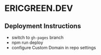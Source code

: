 # ERICGREEN.DEV

## Deployment Instructions

- switch to `gh-pages` branch
- npm run deploy
- configure Custom Domain in repo settings
